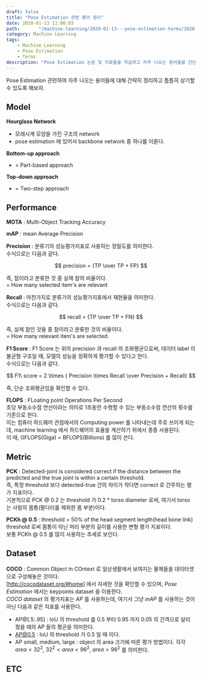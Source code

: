 ```yaml
---
draft: false
title: "Pose Estimation 관련 용어 정리"
date: 2020-01-13 11:00:03
path:       "/machine-learning/2020-01-13---pose-estimation-terms/2020-01-13---pose-estimation-terms/"
category: Machine Learning
tags: 
    - Machine Learning
    - Pose Estimation
    - Terms
description: "Pose Estimation 논문 및 자료들을 학습하고 자주 나오는 용어들을 간단히 정리한 포스트입니다."
---
```


Pose Estimation 관련하여 자주 나오는 용어들에 대해 간략히 정리하고 틈틈히 상기할 수 있도록 해보자.

## Model

__Hourglass Network__  

- 모래시계 모양을 가진 구조의 network
- pose estimation 에 있어서 backbone network 중 하나를 이룬다.

__Bottom-up approach__  

- = Part-based approach

__Top-down approach__  

- = Two-step approach

## Performance

__MOTA__ : Multi-Object Tracking Accuracy

__mAP__ : mean Average Precision

__Precision__ : 분류기의 성능평가지표로 사용하는 정밀도를 의미한다.  
수식으로는 다음과 같다.  

$$
precision = {TP \over TP + FP}
$$

즉, 참이라고 분류한 것 중 실제 참의 비율이다.  
= How many selected item's are relevant

__Recall__ : 마찬가지로 분류기의 성능평가지표에서 재현율을 의미한다.  
수식으로는 다음과 같다.

$$
recall = {TP \over TP + FN}
$$

즉, 실제 참인 것들 중 참이라고 분류한 것의 비율이다.  
= How many relevant item's are selected.

__F1 Score__ : F1 Score 는 위의 precision 과 recall 의 조화평균으로써, 데이터 label 이 불균형 구조일 때, 모델의 성능을 정확하게 평가할 수 있다고 한다.  
수식으로는 다음과 같다.

$$
F1\ score = 2 \times { Precision \times Recall \over Precision + Recall}
$$

즉, 단순 조화평균임을 확인할 수 있다.

__FLOPS__ : FLoating point Operations Per Second  
    초당 부동소수점 연산이라는 의미로 1초동안 수행할 수 있는 부동소수점 연산의 횟수를 기준으로 한다.  
    이는 컴퓨터 하드웨어 관점에서의 Computing power 를 나타내는데 주로 쓰이게 되는데, machine learning 에서 하드웨어의 효율을 계산하기 위에서 종종 사용된다.  
    이 때, GFLOPS(Giga) = BFLOPS(Billions) 를 많이 쓴다.

## Metric

__PCK__ : Detected-joint is considered correct if the distance between the predicted and the true joint is within a certain threshold.  
즉, 특정 threshold 보다 detected-true 간의 차이가 작다면 correct 로 간주하는 평가 지표이다.  
기본적으로 PCK @ 0.2 는 threshold 가 0.2 * torso diameter 로써, 여기서 torso 는 사람의 몸통(팔다리를 제외한 몸 부분)이다.

__PCKh @ 0.5__ : threshold = 50% of the head segment length(head bone link)  
threshold 로써 몸통이 아닌 머리 부분의 길이를 사용한 변형 평가 지표이다.  
보통 PCKh @ 0.5 를 많이 사용하는 추세로 보인다.  

## Dataset

__COCO__ : Common Object in COntext 로 일상생활에서 보여지는 물체들을 데이터셋으로 구성해놓은 것이다.  
[http://cocodataset.org/#home] 에서 자세한 것을 확인할 수 있으며, _Pose Estimation_ 에서는 keypoints dataset 을 이용한다.  
_COCO dataset_ 의 평가지표는 _AP_ 를 사용하는데, 여기서 그냥 _mAP_ 를 사용하는 것이 아닌 다음과 같은 지표를 사용한다.  

- AP@\[.5:.95\] : IoU 의 threshold 를 0.5 부터 0.95 까지 0.05 의 간격으로 달리 줬을 때의 AP 들의 평균을 의미한다.
- AP@0.5 : IoU 의 threshold 가 0.5 일 때 이다.
- AP small, medium, large : object 의 area 크기에 따른 평가 방법이다. 각각 $area \lt 32^2$, $32^2 \lt area \lt 96^2$, $area > 96^2$ 를 의미한다.

## ETC

